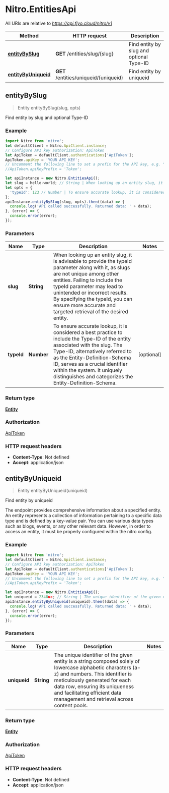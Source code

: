 # Nitro.EntitiesApi

All URIs are relative to *https://api.flyo.cloud/nitro/v1*

Method | HTTP request | Description
------------- | ------------- | -------------
[**entityBySlug**](EntitiesApi.md#entityBySlug) | **GET** /entities/slug/{slug} | Find entity by slug and optional Type-ID
[**entityByUniqueid**](EntitiesApi.md#entityByUniqueid) | **GET** /entities/uniqueid/{uniqueid} | Find entity by uniqueid



## entityBySlug

> Entity entityBySlug(slug, opts)

Find entity by slug and optional Type-ID



### Example

```javascript
import Nitro from 'nitro';
let defaultClient = Nitro.ApiClient.instance;
// Configure API key authorization: ApiToken
let ApiToken = defaultClient.authentications['ApiToken'];
ApiToken.apiKey = 'YOUR API KEY';
// Uncomment the following line to set a prefix for the API key, e.g. "Token" (defaults to null)
//ApiToken.apiKeyPrefix = 'Token';

let apiInstance = new Nitro.EntitiesApi();
let slug = hello-world; // String | When looking up an entity slug, it is advisable to provide the typeId parameter along with it, as slugs are not unique among other entities. Failing to include the typeId parameter may lead to unintended or incorrect results. By specifying the typeId, you can ensure more accurate and targeted retrieval of the desired entity.
let opts = {
  'typeId': 123 // Number | To ensure accurate lookup, it is considered a best practice to include the Type-ID of the entity associated with the slug. The Type-ID, alternatively referred to as the Entity-Definition-Schema ID, serves as a crucial identifier within the system. It uniquely distinguishes and categorizes the Entity-Definition-Schema.
};
apiInstance.entityBySlug(slug, opts).then((data) => {
  console.log('API called successfully. Returned data: ' + data);
}, (error) => {
  console.error(error);
});

```

### Parameters


Name | Type | Description  | Notes
------------- | ------------- | ------------- | -------------
 **slug** | **String**| When looking up an entity slug, it is advisable to provide the typeId parameter along with it, as slugs are not unique among other entities. Failing to include the typeId parameter may lead to unintended or incorrect results. By specifying the typeId, you can ensure more accurate and targeted retrieval of the desired entity. | 
 **typeId** | **Number**| To ensure accurate lookup, it is considered a best practice to include the Type-ID of the entity associated with the slug. The Type-ID, alternatively referred to as the Entity-Definition-Schema ID, serves as a crucial identifier within the system. It uniquely distinguishes and categorizes the Entity-Definition-Schema. | [optional] 

### Return type

[**Entity**](Entity.md)

### Authorization

[ApiToken](../README.md#ApiToken)

### HTTP request headers

- **Content-Type**: Not defined
- **Accept**: application/json


## entityByUniqueid

> Entity entityByUniqueid(uniqueid)

Find entity by uniqueid

The endpoint provides comprehensive information about a specified entity. An entity represents a collection of information pertaining to a specific data type and is defined by a key-value pair. You can use various data types such as blogs, events, or any other relevant data. However, in order to access an entity, it must be properly configured within the nitro config.

### Example

```javascript
import Nitro from 'nitro';
let defaultClient = Nitro.ApiClient.instance;
// Configure API key authorization: ApiToken
let ApiToken = defaultClient.authentications['ApiToken'];
ApiToken.apiKey = 'YOUR API KEY';
// Uncomment the following line to set a prefix for the API key, e.g. "Token" (defaults to null)
//ApiToken.apiKeyPrefix = 'Token';

let apiInstance = new Nitro.EntitiesApi();
let uniqueid = 2348uc; // String | The unique identifier of the given entity is a string composed solely of lowercase alphabetic characters (a-z) and numbers. This identifier is meticulously generated for each data row, ensuring its uniqueness and facilitating efficient data management and retrieval across content pools.
apiInstance.entityByUniqueid(uniqueid).then((data) => {
  console.log('API called successfully. Returned data: ' + data);
}, (error) => {
  console.error(error);
});

```

### Parameters


Name | Type | Description  | Notes
------------- | ------------- | ------------- | -------------
 **uniqueid** | **String**| The unique identifier of the given entity is a string composed solely of lowercase alphabetic characters (a-z) and numbers. This identifier is meticulously generated for each data row, ensuring its uniqueness and facilitating efficient data management and retrieval across content pools. | 

### Return type

[**Entity**](Entity.md)

### Authorization

[ApiToken](../README.md#ApiToken)

### HTTP request headers

- **Content-Type**: Not defined
- **Accept**: application/json

